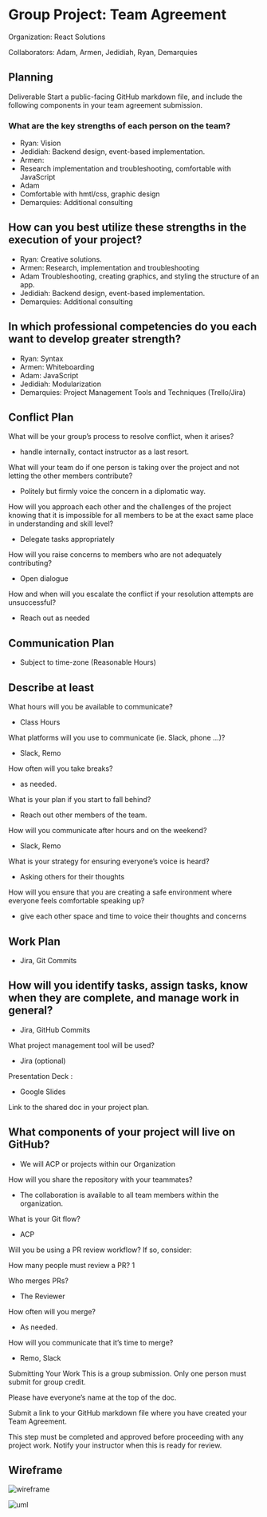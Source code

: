# Group Project: Team Agreement

Organization: React Solutions

Collaborators: Adam, Armen, Jedidiah, Ryan, Demarquies


## Planning

Deliverable
Start a public-facing GitHub markdown file, and include the following components in your team agreement submission.

### What are the key strengths of each person on the team?

- Ryan:
  Vision
- Jedidiah:
  Backend design, event-based implementation.
- Armen:
- Research implementation and troubleshooting, comfortable with JavaScript
- Adam
- Comfortable with hmtl/css, graphic design
- Demarquies: Additional consulting

## How can you best utilize these strengths in the execution of your project?

- Ryan:
  Creative solutions.
- Armen:
  Research, implementation and troubleshooting
- Adam
  Troubleshooting, creating graphics, and styling the structure of an app.
- Jedidiah:
  Backend design, event-based implementation.
- Demarquies: Additional consulting
    

    

## In which professional competencies do you each want to develop greater strength?

- Ryan: Syntax
- Armen: Whiteboarding
- Adam: JavaScript
- Jedidiah: Modularization 
- Demarquies: Project Management Tools and Techniques (Trello/Jira)


## Conflict Plan


What will be your group’s process to resolve conflict, when it arises?

- handle internally, contact instructor as a last resort.

What will your team do if one person is taking over the project and not letting the other members contribute?

- Politely but firmly voice the concern in a diplomatic way.

How will you approach each other and the challenges of the project knowing that it is impossible for all members to be at the exact same place in understanding and skill level?

- Delegate tasks appropriately

How will you raise concerns to members who are not adequately contributing?

- Open dialogue

How and when will you escalate the conflict if your resolution attempts are unsuccessful?
- Reach out as needed

## Communication Plan
- Subject to time-zone (Reasonable Hours)

## Describe at least

What hours will you be available to communicate?

- Class Hours

What platforms will you use to communicate (ie. Slack, phone …)?

- Slack, Remo

How often will you take breaks?

- as needed.

What is your plan if you start to fall behind?

- Reach out other members of the team.

How will you communicate after hours and on the weekend?

- Slack, Remo

What is your strategy for ensuring everyone’s voice is heard?

- Asking others for their thoughts

How will you ensure that you are creating a safe environment where everyone feels comfortable speaking up?

- give each other space and time to voice  their thoughts and concerns

## Work Plan

- Jira, Git Commits


## How will you identify tasks, assign tasks, know when they are complete, and manage work in general?

- Jira, GitHub Commits

What project management tool will be used?

- Jira (optional) 

Presentation Deck :

- Google Slides

Link to the shared doc in your project plan.

## What components of your project will live on GitHub?

- We will ACP or projects within our Organization

How will you share the repository with your teammates?

- The collaboration is available to all team members within the organization.

What is your Git flow?

- ACP

Will you be using a PR review workflow? If so, consider:

How many people must review a PR? 1

Who merges PRs?

- The Reviewer

How often will you merge?

- As needed.

How will you communicate that it’s time to merge?

- Remo, Slack

Submitting Your Work
This is a group submission. Only one person must submit for group credit.

Please have everyone’s name at the top of the doc.

Submit a link to your GitHub markdown file where you have created your Team Agreement.

This step must be completed and approved before proceeding with any project work. Notify your instructor when this is ready for review.

## Wireframe

![wireframe]()

![uml]()